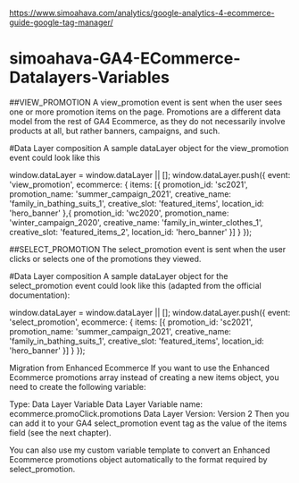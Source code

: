 https://www.simoahava.com/analytics/google-analytics-4-ecommerce-guide-google-tag-manager/

# simoahava-GA4-ECommerce-Datalayers-Variables

##VIEW_PROMOTION
A view_promotion event is sent when the user sees one or more promotion items on the page. Promotions are a different data model from the rest of GA4 Ecommerce, as they do not necessarily involve products at all, but rather banners, campaigns, and such.

#Data Layer composition
A sample dataLayer object for the view_promotion event could look like this

window.dataLayer = window.dataLayer || [];
window.dataLayer.push({
  event: 'view_promotion',
  ecommerce: {
    items: [{
      promotion_id: 'sc2021',
      promotion_name: 'summer_campaign_2021',
      creative_name: 'family_in_bathing_suits_1',
      creative_slot: 'featured_items',
      location_id: 'hero_banner'
    },{
      promotion_id: 'wc2020',
      promotion_name: 'winter_campaign_2020',
      creative_name: 'family_in_winter_clothes_1',
      creative_slot: 'featured_items_2',
      location_id: 'hero_banner'
    }]
  }
});


##SELECT_PROMOTION
The select_promotion event is sent when the user clicks or selects one of the promotions they viewed.

#Data Layer composition
A sample dataLayer object for the select_promotion event could look like this (adapted from the official documentation):

window.dataLayer = window.dataLayer || [];
window.dataLayer.push({
  event: 'select_promotion',
  ecommerce: {
    items: [{
      promotion_id: 'sc2021',
      promotion_name: 'summer_campaign_2021',
      creative_name: 'family_in_bathing_suits_1',
      creative_slot: 'featured_items',
      location_id: 'hero_banner'
    }]
  }
});


Migration from Enhanced Ecommerce
If you want to use the Enhanced Ecommerce promotions array instead of creating a new items object, you need to create the following variable:

Type: Data Layer Variable
Data Layer Variable name: ecommerce.promoClick.promotions
Data Layer Version: Version 2
Then you can add it to your GA4 select_promotion event tag as the value of the items field (see the next chapter).

You can also use my custom variable template to convert an Enhanced Ecommerce promotions object automatically to the format required by select_promotion.











